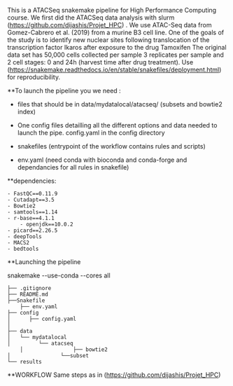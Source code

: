 

This is a ATACSeq snakemake pipeline for High Performance Computing course. We first did the ATACSeq data analysis with slurm (https://github.com/dijashis/Projet_HPC) . We use ATAC-Seq data from Gomez-Cabrero et al. (2019) from a murine B3 cell line. 
One of the goals of the study is to identify new nuclear sites following translocation of the transcription factor Ikaros after exposure to the drug Tamoxifen The original data set has 50,000 cells collected per sample 3 replicates per sample and 2 cell stages: 0 and 24h (harvest time after drug treatment). 
Use (https://snakemake.readthedocs.io/en/stable/snakefiles/deployment.html) for reproducibility.


**To launch the pipeline you we need :

- files that should be in data/mydatalocal/atacseq/ (subsets and bowtie2 index)

- One config files detailling all the different options and data needed to launch the pipe. config.yaml in the config directory 

- snakefiles (entrypoint of the workflow contains rules and scripts)

- env.yaml (need conda with bioconda and conda-forge and dependancies for all rules in snakefile)

**dependencies:

 	- FastQC==0.11.9
	- Cutadapt==3.5                            
	- Bowtie2                                
	- samtools==1.14
	- r-base==4.1.1
        - openjdk==10.0.2
	- picard==2.26.5
	- deepTools 
	- MACS2
	- bedtools


**Launching the pipeline 

snakemake  --use-conda --cores all 

	├── .gitignore
	├── README.md
	├──Snakefile
        ├── env.yaml
	├── config
	│      ├── config.yaml
	│ 
	├── data
	│   └── mydatalocal
	│         └── atacseq 
        │                ├── bowtie2
	│                └──subset
	└── results
  
  **WORKFLOW
  Same steps as in (https://github.com/dijashis/Projet_HPC)
